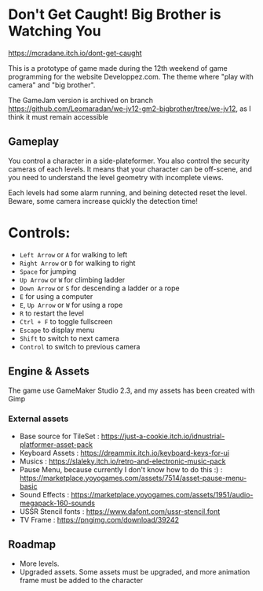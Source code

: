 # Don't Get Caught! Big Brother is Watching You
https://mcradane.itch.io/dont-get-caught

This is a prototype of game made during the 12th weekend of game programming for the website Developpez.com. The theme where "play with camera" and "big brother".

The GameJam version is archived on branch https://github.com/Leomaradan/we-jv12-gm2-bigbrother/tree/we-jv12, as I think it must remain accessible

## Gameplay
You control a character in a side-plateformer. You also control the security cameras of each levels. It means that your character can be off-scene, and you need to understand the level geometry with incomplete views.

Each levels had some alarm running, and beining detected reset the level. Beware, some camera increase quickly the detection time!

# Controls:
- `Left Arrow` or `A` for walking to left
- `Right Arrow` or `D` for walking to right
- `Space` for jumping
- `Up Arrow` or `W` for climbing ladder
- `Down Arrow` or `S` for descending a ladder or a rope
- `E` for using a computer
- `E`, `Up Arrow` or `W` for using a rope
- `R` to restart the level
- `Ctrl + F` to toggle fullscreen
- `Escape` to display menu
- `Shift` to switch to next camera
- `Control` to switch to previous camera

## Engine & Assets
The game use GameMaker Studio 2.3, and my assets has been created with Gimp

### External assets
- Base source for TileSet : https://just-a-cookie.itch.io/idnustrial-platformer-asset-pack
- Keyboard Assets : https://dreammix.itch.io/keyboard-keys-for-ui
- Musics : https://slaleky.itch.io/retro-and-electronic-music-pack
- Pause Menu, because currently I don't know how to do this :) : https://marketplace.yoyogames.com/assets/7514/asset-pause-menu-basic
- Sound Effects : https://marketplace.yoyogames.com/assets/1951/audio-megapack-160-sounds
- USSR Stencil fonts : https://www.dafont.com/ussr-stencil.font
- TV Frame : https://pngimg.com/download/39242

## Roadmap
- More levels.
- Upgraded assets. Some assets must be upgraded, and more animation frame must be added to the character
